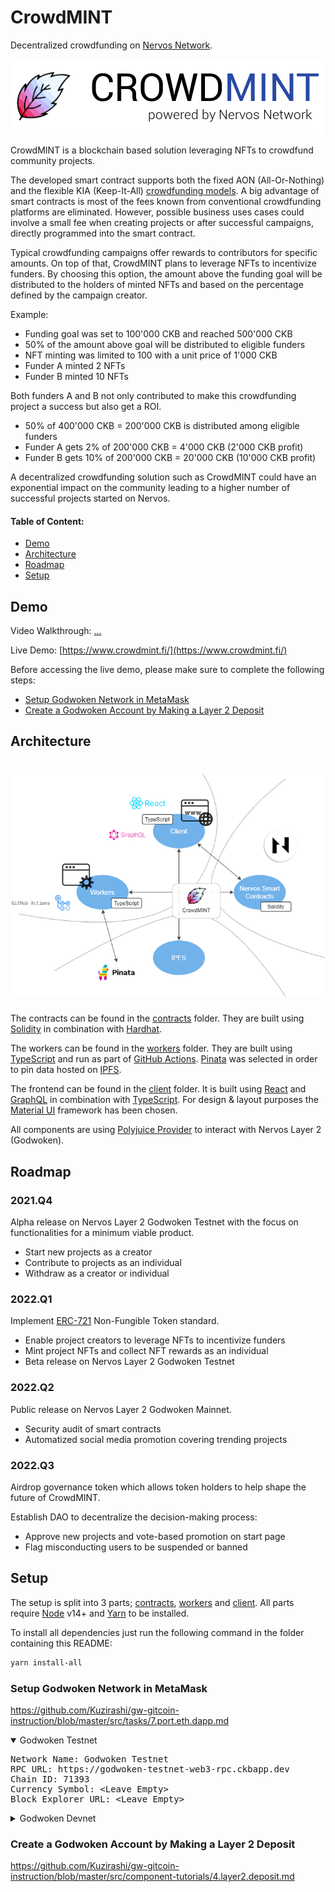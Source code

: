 # CrowdMINT

Decentralized crowdfunding on [Nervos Network](https://www.nervos.org/).

<p align="center">
	<img src="assets/logo_text.png" alt="CrowdMINT logo">
</p>

CrowdMINT is a blockchain based solution leveraging NFTs to crowdfund community projects.

The developed smart contract supports both the fixed AON (All-Or-Nothing) and the flexible KIA (Keep-It-All) [crowdfunding models](https://www.researchgate.net/publication/272306935_Crowdfunding_Models_Keep-it-All_vs_All-or-Nothing).
A big advantage of smart contracts is most of the fees known from conventional crowdfunding platforms are eliminated.
However, possible business uses cases could involve a small fee when creating projects or after successful campaigns, directly programmed into the smart contract.

Typical crowdfunding campaigns offer rewards to contributors for specific amounts. On top of that, CrowdMINT plans to leverage NFTs to incentivize funders.
By choosing this option, the amount above the funding goal will be distributed to the holders of minted NFTs and based on the percentage defined by the campaign creator.

Example:

- Funding goal was set to 100'000 CKB and reached 500'000 CKB
- 50% of the amount above goal will be distributed to eligible funders
- NFT minting was limited to 100 with a unit price of 1'000 CKB
- Funder A minted 2 NFTs
- Funder B minted 10 NFTs

Both funders A and B not only contributed to make this crowdfunding project a success but also get a ROI.

- 50% of 400'000 CKB = 200'000 CKB is distributed among eligible funders
- Funder A gets 2% of 200'000 CKB = 4'000 CKB (2'000 CKB profit)
- Funder B gets 10% of 200'000 CKB = 20'000 CKB (10'000 CKB profit)

A decentralized crowdfunding solution such as CrowdMINT could have an exponential impact on the community leading to a higher number of successful projects started on Nervos.

#### Table of Content:
* [Demo](#demo)
* [Architecture](#architecture)
* [Roadmap](#roadmap)
* [Setup](#setup)

## Demo <a name="demo"></a>

Video Walkthrough: [...](...)

Live Demo: [https://www.crowdmint.fi/](https://www.crowdmint.fi/)

Before accessing the live demo, please make sure to complete the following steps:
- [Setup Godwoken Network in MetaMask](#metamask)
- [Create a Godwoken Account by Making a Layer 2 Deposit](#deposit)

## Architecture <a name="architecture"></a>

<h1 align="center">
	<img src="assets/architecture.png" alt="CrowdMINT architecture">
</h1>

The contracts can be found in the [contracts](/contracts) folder.
They are built using [Solidity](https://docs.soliditylang.org/en/v0.7.6/) in combination with [Hardhat](https://hardhat.org/).

The workers can be found in the [workers](/workers) folder. 
They are built using [TypeScript](https://www.typescriptlang.org/) and run as part of [GitHub Actions](https://github.com/features/actions).
[Pinata](https://www.pinata.cloud/) was selected in order to pin data hosted on [IPFS](https://ipfs.io/).

The frontend can be found in the [client](/client) folder. 
It is built using [React](https://reactjs.org/) and [GraphQL](https://graphql.org/) in combination with [TypeScript](https://www.typescriptlang.org/). 
For design & layout purposes the [Material UI](https://mui.com/) framework has been chosen.

All components are using [Polyjuice Provider](https://github.com/nervosnetwork/polyjuice-provider) to interact with Nervos Layer 2 (Godwoken).

## Roadmap <a name="roadmap"></a>

### 2021.Q4
Alpha release on Nervos Layer 2 Godwoken Testnet with the focus on functionalities for a minimum viable product.

- Start new projects as a creator
- Contribute to projects as an individual
- Withdraw as a creator or individual

### 2022.Q1
Implement [ERC-721](https://ethereum.org/en/developers/docs/standards/tokens/erc-721/) Non-Fungible Token standard.

- Enable project creators to leverage NFTs to incentivize funders
- Mint project NFTs and collect NFT rewards as an individual
- Beta release on Nervos Layer 2 Godwoken Testnet

### 2022.Q2
Public release on Nervos Layer 2 Godwoken Mainnet.

- Security audit of smart contracts
- Automatized social media promotion covering trending projects

### 2022.Q3
Airdrop governance token which allows token holders to help shape the future of CrowdMINT.

Establish DAO to decentralize the decision-making process:
- Approve new projects and vote-based promotion on start page
- Flag misconducting users to be suspended or banned 

## Setup <a name="setup"></a>

The setup is split into 3 parts; [contracts](/contracts), [workers](/workers) and [client](/client). All parts require [Node](https://nodejs.org/en/) v14+ and [Yarn](https://yarnpkg.com/getting-started/install) to be installed.

To install all dependencies just run the following command in the folder containing this README:

```bash
yarn install-all
```

### Setup Godwoken Network in MetaMask <a name="metamask"></a>
https://github.com/Kuzirashi/gw-gitcoin-instruction/blob/master/src/tasks/7.port.eth.dapp.md

<details open>
<summary>Godwoken Testnet</summary>
<pre>
Network Name: Godwoken Testnet
RPC URL: https://godwoken-testnet-web3-rpc.ckbapp.dev
Chain ID: 71393
Currency Symbol: &lt;Leave Empty&gt;
Block Explorer URL: &lt;Leave Empty&gt;
</pre>
</details>

<details>
<summary>Godwoken Devnet</summary>
<pre>
Network Name: Godwoken Devnet
RPC URL: http://localhost:8024
Chain ID: 1024777
Currency Symbol: &lt;Leave Empty&gt;
Block Explorer URL: &lt;Leave Empty&gt;
</pre>
</details>

### Create a Godwoken Account by Making a Layer 2 Deposit <a name="deposit"></a>
https://github.com/Kuzirashi/gw-gitcoin-instruction/blob/master/src/component-tutorials/4.layer2.deposit.md